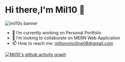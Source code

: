 # Hi there,I'm Mil10 👋
![mil10s banner](https://res.cloudinary.com/dl3lloezx/image/upload/v1745792281/git_banner_qf1kfp.jpg)



- 🔭 I’m currently working on Personal Portfolio 
- 👯 I’m looking to collaborate on MERN Web Application
- 📫 How to reach me: miltonvinciline08@gmail.com

[![Mil10's github activity graph](https://github-readme-activity-graph.vercel.app/graph?username=Mil10x&bg_color=000000&color=ffffff&line=1c61ba&point=ffffff&area=true&hide_border=true)](https://github.com/ashutosh00710/github-readme-activity-graph)
